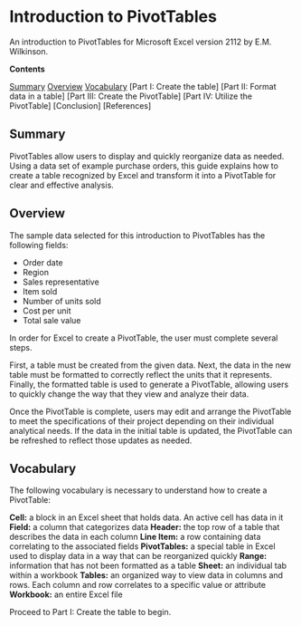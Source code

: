 # Introduction to PivotTables

An introduction to PivotTables for Microsoft Excel version 2112 by E.M. Wilkinson.

__Contents__

[Summary](#summary)
[Overview](#overview)
[Vocabulary](#vocabulary)
[Part I: Create the table]
[Part II: Format data in a table]
[Part III: Create the PivotTable]
[Part IV: Utilize the PivotTable]
[Conclusion]
[References]

## Summary
PivotTables allow users to display and quickly reorganize data as needed.
Using a data set of example purchase orders, this guide explains how to create a table recognized by Excel and transform it into a PivotTable for clear and effective analysis.

## Overview
The sample data selected for this introduction to PivotTables has the following fields: 

* Order date
* Region
* Sales representative
* Item sold
* Number of units sold
* Cost per unit
* Total sale value

In order for Excel to create a PivotTable, the user must complete several steps.

First, a table must be created from the given data.
Next, the data in the new table must be formatted to correctly reflect the units that it represents.
Finally, the formatted table is used to generate a PivotTable, allowing users to quickly change the way that they view and analyze their data.

Once the PivotTable is complete, users may edit and arrange the PivotTable to meet the specifications of their project depending on their individual analytical needs.
If the data in the initial table is updated, the PivotTable can be refreshed to reflect those updates as needed.

## Vocabulary
The following vocabulary is necessary to understand how to create a PivotTable:

__Cell:__ a block in an Excel sheet that holds data. An active cell has data in it
__Field:__ a column that categorizes data
__Header:__ the top row of a table that describes the data in each column
__Line Item:__  a row containing data correlating to the associated fields
__PivotTables:__ a special table in Excel used to display data in a way that can be reorganized quickly
__Range:__ information that has not been formatted as a table
__Sheet:__ an individual tab within a workbook
__Tables:__ an organized way to view data in columns and rows. Each column and row correlates to a specific value or attribute
__Workbook:__ an entire Excel file

Proceed to Part I: Create the table to begin.